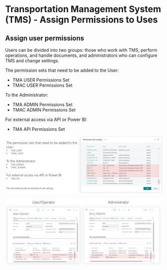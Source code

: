 # Transportation Management System (TMS) - Assign Permissions to Uses

## Assign user permissions

Users can be divided into two groups: those who work with TMS, perform operations, and handle documents, and administrators who can configure TMS and change settings.

The permission sets that need to be added to the User:

- TMA USER Permissions Set
- TMAC USER Permissions Set

To the Administrator:

- TMA ADMIN Permissions Set
- TMAC ADMIN Permissions Set

For external access via API or Power BI:

- TMA API Permissions Set

![Setup Image](resources/assignpermissionset/pics/assignpermission1.png)

![Setup Image](resources/assignpermissionset/pics/assignpermission2.png)
